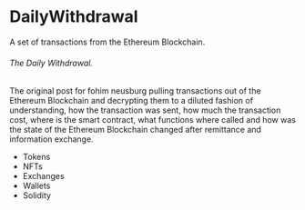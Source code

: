 # DailyWithdrawal

A set of transactions from the Ethereum Blockchain.

###### The Daily Withdrawal. 

The original post for fohim neusburg pulling transactions out of the Ethereum Blockchain and decrypting them to a diluted fashion of understanding, how the transaction was sent, how much the transaction cost, where is the smart contract, what functions where called and how was the state of the Ethereum Blockchain changed after remittance and information exchange. 

- Tokens
- NFTs
- Exchanges
- Wallets
- Solidity 
